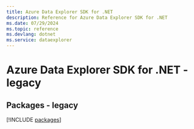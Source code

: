 ```yaml
---
title: Azure Data Explorer SDK for .NET
description: Reference for Azure Data Explorer SDK for .NET
ms.date: 07/29/2024
ms.topic: reference
ms.devlang: dotnet
ms.service: dataexplorer
---
```

# Azure Data Explorer SDK for .NET - legacy
## Packages - legacy
[!INCLUDE [packages](data-explorer-index.md)]